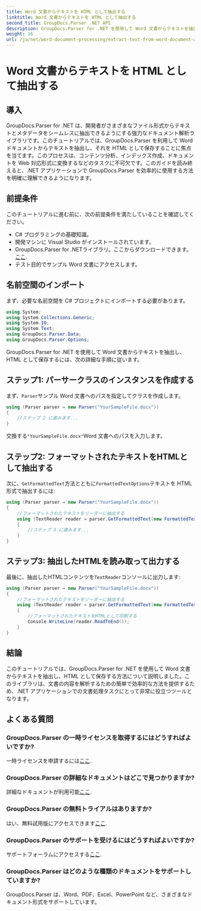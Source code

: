 ```yaml
---
title: Word 文書からテキストを HTML として抽出する
linktitle: Word 文書からテキストを HTML として抽出する
second_title: GroupDocs.Parser .NET API
description: GroupDocs.Parser for .NET を使用して Word 文書からテキストを抽出し、HTML として保存する方法を学びます。コード例を使用したステップバイステップのチュートリアルです。
weight: 16
url: /ja/net/word-document-processing/extract-text-from-word-document-as-html/
---
```


# Word 文書からテキストを HTML として抽出する

## 導入
GroupDocs.Parser for .NET は、開発者がさまざまなファイル形式からテキストとメタデータをシームレスに抽出できるようにする強力なドキュメント解析ライブラリです。このチュートリアルでは、GroupDocs.Parser を利用して Word ドキュメントからテキストを抽出し、それを HTML として保存することに焦点を当てます。このプロセスは、コンテンツ分析、インデックス作成、ドキュメントを Web 対応形式に変換するなどのタスクに不可欠です。このガイドを読み終えると、.NET アプリケーションで GroupDocs.Parser を効率的に使用する方法を明確に理解できるようになります。
## 前提条件
このチュートリアルに進む前に、次の前提条件を満たしていることを確認してください。
- C# プログラミングの基礎知識。
- 開発マシンに Visual Studio がインストールされています。
-  GroupDocs.Parser for .NETライブラリ。ここからダウンロードできます。[ここ](https://releases.groupdocs.com/parser/net/).
- テスト目的でサンプル Word 文書にアクセスします。
## 名前空間のインポート
まず、必要な名前空間を C# プロジェクトにインポートする必要があります。
```csharp
using System;
using System.Collections.Generic;
using System.IO;
using System.Text;
using GroupDocs.Parser.Data;
using GroupDocs.Parser.Options;
```
GroupDocs.Parser for .NET を使用して Word 文書からテキストを抽出し、HTML として保存するには、次の詳細な手順に従います。
## ステップ1: パーサークラスのインスタンスを作成する
まず、`Parser`サンプル Word 文書へのパスを指定してクラスを作成します。
```csharp
using (Parser parser = new Parser("YourSampleFile.docx"))
{
    //ステップ 2 に進みます...
}
```
交換する`"YourSampleFile.docx"`Word 文書へのパスを入力します。
## ステップ2: フォーマットされたテキストをHTMLとして抽出する
次に、`GetFormattedText`方法とともに`FormattedTextOptions`テキストを HTML 形式で抽出するには:
```csharp
using (Parser parser = new Parser("YourSampleFile.docx"))
{
    //フォーマットされたテキストをリーダーに抽出する
    using (TextReader reader = parser.GetFormattedText(new FormattedTextOptions(FormattedTextMode.Html)))
    {
        //ステップ 3 に進みます...
    }
}
```
## ステップ3: 抽出したHTMLを読み取って出力する
最後に、抽出したHTMLコンテンツを`TextReader`コンソールに出力します:
```csharp
using (Parser parser = new Parser("YourSampleFile.docx"))
{
    //フォーマットされたテキストをリーダーに抽出する
    using (TextReader reader = parser.GetFormattedText(new FormattedTextOptions(FormattedTextMode.Html)))
    {
        //フォーマットされたテキストをHTMLとして印刷する
        Console.WriteLine(reader.ReadToEnd());
    }
}
```
## 結論
このチュートリアルでは、GroupDocs.Parser for .NET を使用して Word 文書からテキストを抽出し、HTML として保存する方法について説明しました。このライブラリは、文書の内容を解析するための簡単で効率的な方法を提供するため、.NET アプリケーションでの文書処理タスクにとって非常に役立つツールとなります。

## よくある質問
### GroupDocs.Parser の一時ライセンスを取得するにはどうすればよいですか?
一時ライセンスを申請するには[ここ](https://purchase.groupdocs.com/temporary-license/).
### GroupDocs.Parser の詳細なドキュメントはどこで見つかりますか?
詳細なドキュメントが利用可能[ここ](https://tutorials.groupdocs.com/parser/net/).
### GroupDocs.Parser の無料トライアルはありますか?
はい、無料試用版にアクセスできます[ここ](https://releases.groupdocs.com/).
### GroupDocs.Parser のサポートを受けるにはどうすればよいですか?
サポートフォーラムにアクセスする[ここ](https://forum.groupdocs.com/c/parser/17).
### GroupDocs.Parser はどのような種類のドキュメントをサポートしていますか?
GroupDocs.Parser は、Word、PDF、Excel、PowerPoint など、さまざまなドキュメント形式をサポートしています。
